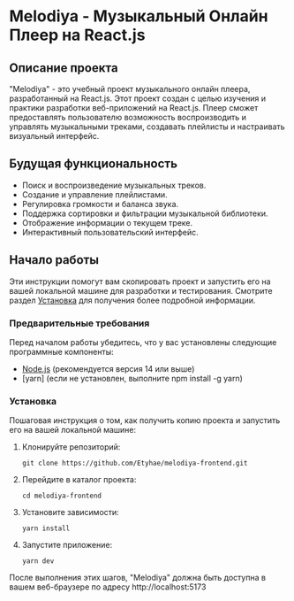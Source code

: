 # Melodiya - Музыкальный Онлайн Плеер на React.js

## Описание проекта

"Melodiya" - это учебный проект музыкального онлайн плеера, разработанный на React.js. Этот проект создан с целью изучения и практики разработки веб-приложений на React.js. Плеер сможет предоставлять пользователю возможность воспроизводить и управлять музыкальными треками, создавать плейлисты и настраивать визуальный интерфейс.

## Будущая функциональность

- Поиск и воспроизведение музыкальных треков.
- Создание и управление плейлистами.
- Регулировка громкости и баланса звука.
- Поддержка сортировки и фильтрации музыкальной библиотеки.
- Отображение информации о текущем треке.
- Интерактивный пользовательский интерфейс.

## Начало работы

Эти инструкции помогут вам скопировать проект и запустить его на вашей локальной машине для разработки и тестирования. Смотрите раздел [Установка](#установка) для получения более подробной информации.

### Предварительные требования

Перед началом работы убедитесь, что у вас установлены следующие программные компоненты:

- [Node.js](https://nodejs.org/) (рекомендуется версия 14 или выше)
- [yarn] (если не установлен, выполните npm install -g yarn)

### Установка

Пошаговая инструкция о том, как получить копию проекта и запустить его на вашей локальной машине:

1. Клонируйте репозиторий:

   ```shell
   git clone https://github.com/Etyhae/melodiya-frontend.git

2. Перейдите в каталог проекта:

   ```shell
   cd melodiya-frontend

3. Установите зависимости:

   ```shell
   yarn install

4. Запустите приложение:

   ```shell
   yarn dev

После выполнения этих шагов, "Melodiya" должна быть доступна в вашем веб-браузере по адресу http://localhost:5173
